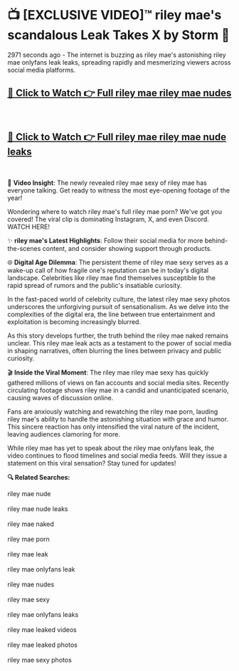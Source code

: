 # 📺 [EXCLUSIVE VIDEO]™ riley mae's scandalous Leak Takes X by Storm 🚀

2971 seconds ago - The internet is buzzing as riley mae's astonishing riley mae onlyfans leak leaks, spreading rapidly and mesmerizing viewers across social media platforms.

<h2><a href="https://github-6l9.pages.dev/link1">🔗 Click to Watch 👉 Full riley mae riley mae nudes</a></h2><br>
<h2><a href="https://github-6l9.pages.dev/link2">🔗 Click to Watch 👉 Full riley mae riley mae nude leaks</a></h2><br>

🎥 **Video Insight**: The newly revealed riley mae sexy of riley mae has everyone talking. Get ready to witness the most eye-opening footage of the year!

Wondering where to watch riley mae's full riley mae porn? We've got you covered! The viral clip is dominating Instagram, X, and even Discord. WATCH HERE!

✨ **riley mae's Latest Highlights**: Follow their social media for more behind-the-scenes content, and consider showing support through products.

🌐 **Digital Age Dilemma**: The persistent theme of riley mae sexy serves as a wake-up call of how fragile one's reputation can be in today's digital landscape. Celebrities like riley mae find themselves susceptible to the rapid spread of rumors and the public's insatiable curiosity.

In the fast-paced world of celebrity culture, the latest riley mae sexy photos underscores the unforgiving pursuit of sensationalism. As we delve into the complexities of the digital era, the line between true entertainment and exploitation is becoming increasingly blurred.

As this story develops further, the truth behind the riley mae naked remains unclear. This riley mae leak acts as a testament to the power of social media in shaping narratives, often blurring the lines between privacy and public curiosity.

🎬 **Inside the Viral Moment**: The riley mae riley mae sexy has quickly gathered millions of views on fan accounts and social media sites. Recently circulating footage shows riley mae in a candid and unanticipated scenario, causing waves of discussion online.

Fans are anxiously watching and rewatching the riley mae porn, lauding riley mae's ability to handle the astonishing situation with grace and humor. This sincere reaction has only intensified the viral nature of the incident, leaving audiences clamoring for more.

While riley mae has yet to speak about the riley mae onlyfans leak, the video continues to flood timelines and social media feeds. Will they issue a statement on this viral sensation? Stay tuned for updates!

<strong>🔍 Related Searches:</strong>

riley mae nude
<br><br>
riley mae nude leaks
<br><br>
riley mae naked
<br><br>
riley mae porn
<br><br>
riley mae leak
<br><br>
riley mae onlyfans leak
<br><br>
riley mae nudes
<br><br>
riley mae sexy
<br><br>
riley mae onlyfans leaks
<br><br>
riley mae leaked videos
<br><br>
riley mae leaked photos
<br><br>
riley mae sexy photos
<br><br>

